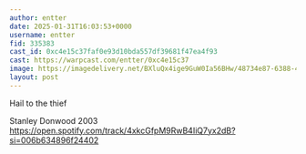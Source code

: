 ```yaml
---
author: entter
date: 2025-01-31T16:03:53+0000
username: entter
fid: 335383
cast_id: 0xc4e15c37faf0e93d10bda557df39681f47ea4f93
cast: https://warpcast.com/entter/0xc4e15c37
image: https://imagedelivery.net/BXluQx4ige9GuW0Ia56BHw/48734e87-6388-44c4-7c65-5f058b339800/original
layout: post
---
```

Hail to the thief  
  
Stanley Donwood 2003  https://open.spotify.com/track/4xkcGfpM9RwB4IiQ7yx2dB?si=006b634896f24402  

<img src='https://imagedelivery.net/BXluQx4ige9GuW0Ia56BHw/48734e87-6388-44c4-7c65-5f058b339800/original' alt='' referrerpolicy='no-referrer'/>